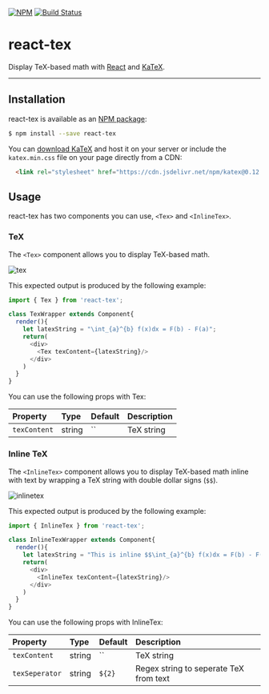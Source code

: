 
[![NPM](https://img.shields.io/npm/v/react-tex.svg)](https://www.npmjs.com/package/react-tex)
[![Build Status](https://travis-ci.org/dhruv004/React-Tex.svg?branch=master)](https://travis-ci.org/dhruv004/React-Tex)

# react-tex

Display TeX-based math with [React](https://github.com/facebook/react) and [KaTeX](https://github.com/Khan/KaTeX).

---

## Installation

react-tex is available as an [NPM package](https://www.npmjs.com/package/react-tex):

```sh
$ npm install --save react-tex
```

You can [download KaTeX](https://github.com/khan/katex/releases) and host it on your server or include the `katex.min.css` file on your page directly from a CDN:

```html
  <link rel="stylesheet" href="https://cdn.jsdelivr.net/npm/katex@0.12.0/dist/katex.min.css" integrity="sha384-AfEj0r4/OFrOo5t7NnNe46zW/tFgW6x/bCJG8FqQCEo3+Aro6EYUG4+cU+KJWu/X" crossorigin="anonymous">
```

## Usage

react-tex has two components you can use, `<Tex>` and `<InlineTex>`.

### TeX

The `<Tex>` component allows you to display TeX-based math.

![tex](https://cloud.githubusercontent.com/assets/17777371/24044786/bd8233ce-0b42-11e7-9a48-4abf6d90ed0e.png)

This expected output is produced by the following example:

```js
import { Tex } from 'react-tex';

class TexWrapper extends Component{
  render(){
    let latexString = "\int_{a}^{b} f(x)dx = F(b) - F(a)";
    return(
      <div>
        <Tex texContent={latexString}/>
      </div>
    )
  }
}
```

You can use the following props with Tex:

| Property | Type | Default | Description |
|:---|:---|:---|:---|
| `texContent` | string | `` | TeX string |

### Inline TeX

The `<InlineTex>` component allows you to display TeX-based math inline with text by wrapping a TeX string with double dollar signs (`$$`).

![inlinetex](https://cloud.githubusercontent.com/assets/17777371/24044794/c554ccf6-0b42-11e7-8b06-9718fb0d19d3.png) 

This expected output is produced by the following example:

```js
import { InlineTex } from 'react-tex';

class InlineTexWrapper extends Component{
  render(){
    let latexString = "This is inline $$\int_{a}^{b} f(x)dx = F(b) - F(a)$$ latex string";
    return(
      <div>
        <InlineTex texContent={latexString}/>
      </div>
    )
  }
}
```

You can use the following props with InlineTex:

| Property | Type | Default | Description |
|:---|:---|:---|:---|
| `texContent` | string | `` | TeX string |
| `texSeperator` | string | `${2}` | Regex string to seperate TeX from text |
